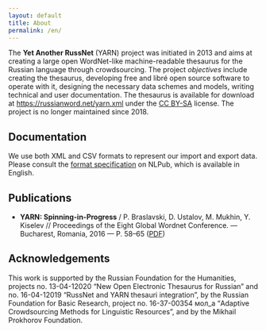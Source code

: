 ```yaml
---
layout: default
title: About
permalink: /en/
---
```


The **Yet Another RussNet** (YARN) project was initiated in 2013 and aims at creating a large open WordNet-like machine-readable thesaurus for the Russian language through crowdsourcing. The project _objectives_ include creating the thesaurus, developing free and libré open source software to operate with it, designing the necessary data schemes and models, writing technical and user documentation. The thesaurus is available for download at <https://russianword.net/yarn.xml> under the [CC BY-SA](https://creativecommons.org/licenses/by-sa/4.0/) license. The project is no longer maintained since 2018.

## Documentation

We use both XML and CSV formats to represent our import and export data. Please consult the [format specification](https://nlpub.ru/YARN/Format) on NLPub, which is available in English.

## Publications

* **YARN: Spinning-in-Progress** / P. Braslavski, D. Ustalov, M. Mukhin, Y. Kiselev // Proceedings of the Eight Global Wordnet Conference. — Bucharest, Romania, 2016 — P. 58–65 ([PDF](http://www.racai.ro/p/gwc2016/procedings.pdf#page=67))

## Acknowledgements

This work is supported by the Russian Foundation for the Humanities, projects no. 13-04-12020 “New Open Electronic Thesaurus for Russian” and no. 16-04-12019 “RussNet and YARN thesauri integration”, by the Russian Foundation for Basic Research, project no. 16-37-00354 мол_а “Adaptive Crowdsourcing Methods for Linguistic Resources”, and by the Mikhail Prokhorov Foundation.
